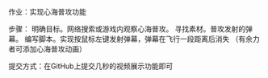 作业：实现心海普攻功能

步骤：
明确目标。网络搜索或游戏内观察心海普攻。
寻找素材。普攻发射的弹幕。
编写脚本。实现按鼠标左键发射弹幕，弹幕在飞行一段距离后消失
（有余力者可添加心海普攻动画）

提交方式：在GitHub上提交几秒的视频展示功能即可



